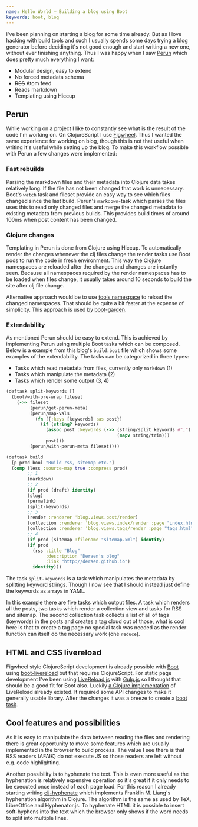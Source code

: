 ```yaml
---
name: Hello World – Building a blog using Boot
keywords: boot, blog
---
```


I've been planning on starting a blog for some time already. But as I love
hacking with build tools and such I usually spends some days trying a blog
generator before deciding it's not good enough and start writing a new
one, without ever finishing anything. Thus I was happy when I saw
[Perun][perun] which does pretty much everything I want:

- Modular design, easy to extend
- No forced metadata schema
- ~~RSS~~ Atom feed
- Reads markdown
- Templating using Hiccup

## Perun

While working on a project I like to constantly see what is the result of
the code I'm working on. On ClojureScript I use [Figwheel][figwheel]. Thus
I wanted the same experience for working on blog, though this is not that
useful when writing it's useful while setting up the blog. To make this
workflow possible with Perun a few changes were implemented:

### Fast rebuilds

Parsing the markdown files and their metadata into Clojure data takes
relatively long. If the file has not been changed that work is
unnecessary. Boot's `watch` task and fileset provide an easy way to see
which files changed since the last build. Perun's `markdown`-task which
parses the files uses this to read only changed files and merge
the changed metadata to existing metadata from previous builds. This
provides build times of around 100ms when post content has been changed.

### Clojure changes

Templating in Perun is done from Clojure using Hiccup. To automatically
render the changes whenever the clj files change the render tasks use Boot
pods to run the code in fresh environment. This way the Clojure namespaces
are reloaded after the changes and changes are instantly seen. Because all
namespaces required by the render namespaces has to be loaded when files
change, it usually takes around 10 seconds to build the site after clj
file change.

Alternative approach would be to use [tools.namespace][tools.namespace] to
reload the changed namespaces. That should be quite a bit faster at the
expense of simplicity. This approach is used by
[boot-garden][boot-garden].

### Extendability

As mentioned Perun should be easy to extend. This is achieved by
implementing Perun using multiple Boot tasks which can be composed. Below
is a example from this blog's `build.boot` file which shows some examples
of the extendability. The tasks can be categorized in three types:

- Tasks which read metadata from files, currently only `markdown` (1)
- Tasks which manipulate the metadata (2)
- Tasks which render some output (3, 4)

```clj
(deftask split-keywords []
  (boot/with-pre-wrap fileset
    (->> fileset
         (perun/get-perun-meta)
         (perun/map-vals
           (fn [{:keys [keywords] :as post}]
             (if (string? keywords)
               (assoc post :keywords (->> (string/split keywords #",")
                                          (mapv string/trim)))
               post)))
         (perun/with-perun-meta fileset))))

(deftask build
  [p prod bool "Build rss, sitemap etc."]
  (comp (less :source-map true :compress prod)
        ;; 1
        (markdown)
        ;; 2
        (if prod (draft) identity)
        (slug)
        (permalink)
        (split-keywords)
        ;; 3
        (render :renderer 'blog.views.post/render)
        (collection :renderer 'blog.views.index/render :page "index.html")
        (collection :renderer 'blog.views.tags/render :page "tags.html")
        ;; 4
        (if prod (sitemap :filename "sitemap.xml") identity)
        (if prod
          (rss :title "Blog"
               :description "Deraen's blog"
               :link "http://deraen.github.io")
          identity)))
```

The task `split-keywords` is a task which manipulates the metadata by
splitting keyword strings. Though I now see that I should instead just
define the keywords as arrays in YAML.

In this example there are five tasks which output files. A task which
renders all the posts, two tasks which render a collection view and
tasks for RSS and sitemap. The second collection task collects a list of
all of tags (keywords) in the posts and creates a tag cloud out of those,
what is cool here is that to create a tag page no special task was needed
as the render function can itself do the necessary work (one `reduce`).

## HTML and CSS livereload

Figwheel style ClojureScript development is already possible with
[Boot][boot-clj] using [boot-livereload][livereload] but that requires
ClojureScript. For static page development I've been using
[LiveReload.js][livereload.js] with [Gulp.js][gulp] so I thought that  should
be a good fit for Boot also. Luckily [a Clojure implementation][clj-livereload]
of LiveReload already existed. It required some API changes to make it
generally usable library. After the changes it was a breeze to create a [boot
task][boot-livereload].

## Cool features and possibilities

As it is easy to manipulate the data between reading the files and
rendering there is great opportunity to move some features which are
usually implemented in the browser to build process. The value I see there
is that RSS readers (AFAIK) do not execute JS so those readers are left
without e.g. code highlighting.

Another possibility is to hyphenate the text. This is even more useful as
the hyphenation is relatively expensive operation so it's great if it only
needs to be executed once instead of each page load. For this reason
I already starting writing [clj-hyphenate][clj-hyphenate] which implements
Franklin M. Liang's hyphenation algorithm in Clojure. The algorithm is the
same as used by TeX, LibreOffice and Hyphenator.js. To hyphenate HTML it
is possible to insert soft-hyphens into the text which the browser only
shows if the word needs to split into multiple lines.

[boot-clj]: http://boot-clj.com
[perun]: https://github.com/hashobject/perun
[livereload]: http://livereload.com/
[figwheel]: https://github.com/bhauman/lein-figwheel
[clj-livereload]: https://github.com/bhurlow/clj-livereload
[gulp]: http://gulpjs.com/
[livereload.js]: http://livereload.com
[boot-livereload]: https://github.com/Deraen/boot-livereload
[boot-garden]: https://github.com/martinklepsch/boot-garden
[tools.namespace]: https://github.com/clojure/tools.namespace
[clj-hyphenate]: https://github.com/Deraen/clj-hyphenate

